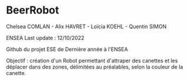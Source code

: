 # BeerRobot
Chelsea COMLAN - Alix HAVRET - Loïcia KOEHL - Quentin SIMON

ENSEA
Last update : 12/10/2022

Github du projet ESE de Dernière année à l'ENSEA

Objectif : création d'un Robot permettant d'attraper des canettes et les déplacer dans des zones, délimitées au préalables, selon la couleur de la canette.
